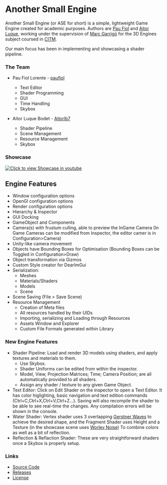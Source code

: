 # Another Small Engine

Another Small Engine (or ASE for short) is a simple, lightweight Game Engine created for academic purposes. Authors are [Pau Fiol](https://github.com/paufiol) and [Aitor Luque](https://github.com/Aitorlb7), working under the supervision of [Marc Garrigó](https://github.com/markitus18) for the 3D Engines subject coursed in [CITM](https://www.citm.upc.edu/).

Our main focus has been in implementing and showcasing a shader pipeline.

### The Team

- Pau Fiol Lorente - [paufiol](https://github.com/paufiol)
  - Text Editor
  - Shader Programming
  - GUI
  - Time Handling
  - Skybox
  
- Aitor Luque Bodet - [Aitorlb7](https://github.com/Aitorlb7)
  - Shader Pipeline
  - Scene Management
  - Resource Management
  - Skybox

### Showcase

[![Click to view Showcase in youtube](https://img.youtube.com/vi/lEuZxUyy7ys/0.jpg)](https://youtu.be/lEuZxUyy7ys)


## Engine Features
* Window configuration options
* OpenGl configuration options
* Render configuration options
* Hierarchy & Inspector
* GUI Docking
* GameObject and Components
* Camera(s) with frustum culling, able to preview the InGame Camera (In Game Cameras can be modified from Inspector, the editor camer is in Configuration>Camera)
* Unity-like camera movement
* Objects have Bounding Boxes for Optimisation (Bounding Boxes can be Toggled in Configuration>Draw)
* Object transformation via Gizmos
* Custom Style creator for DearImGui
* Serialization:
   * Meshes
   * Materials/Shaders
   * Models
   * Scene
* Scene Saving (File > Save Scene)
* Resource Management
   * Creation of Meta files
   * All resources handled by their UIDs
   * Importing, serializing and Loading through Resources
   * Assets Window and Explorer
   * Custom File Formats generated within Library
   
### New Engine Features
* Shader Pipeline: Load and render 3D models using shaders, and apply textures and materials to them.
  * Use Skybox.
  * Shader Uniforms can be edited from within the inspector.
  * Model, View, Projection Matrices; Time; Camera Position; are all automatically provided to all shaders. 
  * Assign any shader / texture to any given Game Object.
* Text Editor: Click on Edit Shader on the inspector to open a Text Editor. It has color higlighting, basic navigation and text edition commands (Ctrl+C,Ctrl+X,Ctrl+V,Ctrl+Z...). Saving will also recompile the shader to be able to see real-time the changes. Any compilation errors will be shown in the console.
* Water Shader: Vertex shader uses 3 overlapping [Gerstner Waves](https://en.wikipedia.org/wiki/Trochoidal_wave) to achieve the desired shape, and the Fragment Shader uses Height and a Texture (in the showcase scene uses [Worley Noise](https://en.wikipedia.org/wiki/Worley_noise)) To combine colors as well as a bit of reflection.
* Reflection & Reflaction Shader: These are very straightforward shaders once a Skybox is properly setup.

### Links

- [Source Code](https://github.com/paufiol/AnotherSmallEngine)
- [Releases](https://github.com/paufiol/AnotherSmallEngine/releases)
- [License](https://github.com/paufiol/AnotherSmallEngine/blob/master/LICENSE.txt)
